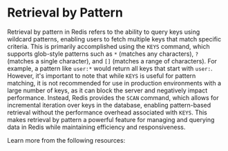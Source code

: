 # Retrieval by Pattern

Retrieval by pattern in Redis refers to the ability to query keys using wildcard patterns, enabling users to fetch multiple keys that match specific criteria. This is primarily accomplished using the `KEYS` command, which supports glob-style patterns such as `*` (matches any characters), `?` (matches a single character), and `[]` (matches a range of characters). For example, a pattern like `user:*` would return all keys that start with `user:`. However, it's important to note that while `KEYS` is useful for pattern matching, it is not recommended for use in production environments with a large number of keys, as it can block the server and negatively impact performance. Instead, Redis provides the `SCAN` command, which allows for incremental iteration over keys in the database, enabling pattern-based retrieval without the performance overhead associated with `KEYS`. This makes retrieval by pattern a powerful feature for managing and querying data in Redis while maintaining efficiency and responsiveness.

Learn more from the following resources:

